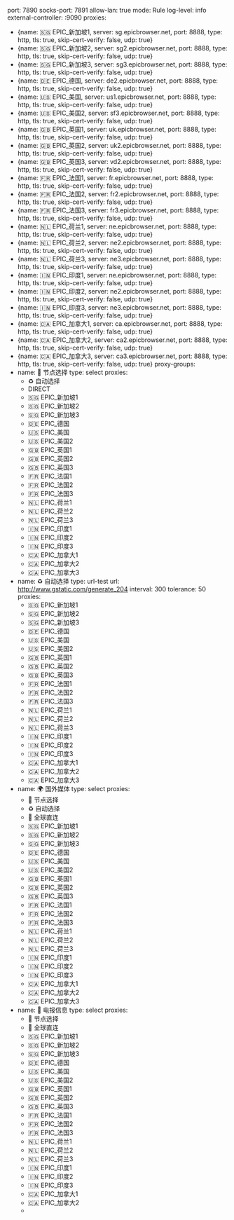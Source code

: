 
port: 7890
socks-port: 7891
allow-lan: true
mode: Rule
log-level: info
external-controller: :9090
proxies:
  - {name: 🇸🇬 EPIC_新加坡1, server: sg.epicbrowser.net, port: 8888, type: http, tls: true, skip-cert-verify: false, udp: true}
  - {name: 🇸🇬 EPIC_新加坡2, server: sg2.epicbrowser.net, port: 8888, type: http, tls: true, skip-cert-verify: false, udp: true}
  - {name: 🇸🇬 EPIC_新加坡3, server: sg3.epicbrowser.net, port: 8888, type: http, tls: true, skip-cert-verify: false, udp: true}
  - {name: 🇩🇪 EPIC_德国, server: de2.epicbrowser.net, port: 8888, type: http, tls: true, skip-cert-verify: false, udp: true}
  - {name: 🇺🇸 EPIC_美国, server: us1.epicbrowser.net, port: 8888, type: http, tls: true, skip-cert-verify: false, udp: true}
  - {name: 🇺🇸 EPIC_美国2, server: sf3.epicbrowser.net, port: 8888, type: http, tls: true, skip-cert-verify: false, udp: true}
  - {name: 🇬🇧 EPIC_英国1, server: uk.epicbrowser.net, port: 8888, type: http, tls: true, skip-cert-verify: false, udp: true}
  - {name: 🇬🇧 EPIC_英国2, server: uk2.epicbrowser.net, port: 8888, type: http, tls: true, skip-cert-verify: false, udp: true}
  - {name: 🇬🇧 EPIC_英国3, server: vd2.epicbrowser.net, port: 8888, type: http, tls: true, skip-cert-verify: false, udp: true}
  - {name: 🇫🇷 EPIC_法国1, server: fr.epicbrowser.net, port: 8888, type: http, tls: true, skip-cert-verify: false, udp: true}
  - {name: 🇫🇷 EPIC_法国2, server: fr2.epicbrowser.net, port: 8888, type: http, tls: true, skip-cert-verify: false, udp: true}
  - {name: 🇫🇷 EPIC_法国3, server: fr3.epicbrowser.net, port: 8888, type: http, tls: true, skip-cert-verify: false, udp: true}
  - {name: 🇳🇱 EPIC_荷兰1, server: ne.epicbrowser.net, port: 8888, type: http, tls: true, skip-cert-verify: false, udp: true}
  - {name: 🇳🇱 EPIC_荷兰2, server: ne2.epicbrowser.net, port: 8888, type: http, tls: true, skip-cert-verify: false, udp: true}
  - {name: 🇳🇱 EPIC_荷兰3, server: ne3.epicbrowser.net, port: 8888, type: http, tls: true, skip-cert-verify: false, udp: true}
  - {name: 🇮🇳 EPIC_印度1, server: ne.epicbrowser.net, port: 8888, type: http, tls: true, skip-cert-verify: false, udp: true}
  - {name: 🇮🇳 EPIC_印度2, server: ne2.epicbrowser.net, port: 8888, type: http, tls: true, skip-cert-verify: false, udp: true}
  - {name: 🇮🇳 EPIC_印度3, server: ne3.epicbrowser.net, port: 8888, type: http, tls: true, skip-cert-verify: false, udp: true}
  - {name: 🇨🇦 EPIC_加拿大1, server: ca.epicbrowser.net, port: 8888, type: http, tls: true, skip-cert-verify: false, udp: true}
  - {name: 🇨🇦 EPIC_加拿大2, server: ca2.epicbrowser.net, port: 8888, type: http, tls: true, skip-cert-verify: false, udp: true}
  - {name: 🇨🇦 EPIC_加拿大3, server: ca3.epicbrowser.net, port: 8888, type: http, tls: true, skip-cert-verify: false, udp: true}
proxy-groups:
  - name: 🚀 节点选择
    type: select
    proxies:
      - ♻️ 自动选择
      - DIRECT
      - 🇸🇬 EPIC_新加坡1
      - 🇸🇬 EPIC_新加坡2
      - 🇸🇬 EPIC_新加坡3
      - 🇩🇪 EPIC_德国
      - 🇺🇸 EPIC_美国
      - 🇺🇸 EPIC_美国2
      - 🇬🇧 EPIC_英国1
      - 🇬🇧 EPIC_英国2
      - 🇬🇧 EPIC_英国3
      - 🇫🇷 EPIC_法国1
      - 🇫🇷 EPIC_法国2
      - 🇫🇷 EPIC_法国3
      - 🇳🇱 EPIC_荷兰1
      - 🇳🇱 EPIC_荷兰2
      - 🇳🇱 EPIC_荷兰3
      - 🇮🇳 EPIC_印度1
      - 🇮🇳 EPIC_印度2
      - 🇮🇳 EPIC_印度3
      - 🇨🇦 EPIC_加拿大1
      - 🇨🇦 EPIC_加拿大2
      - 🇨🇦 EPIC_加拿大3
  - name: ♻️ 自动选择
    type: url-test
    url: http://www.gstatic.com/generate_204
    interval: 300
    tolerance: 50
    proxies:
      - 🇸🇬 EPIC_新加坡1
      - 🇸🇬 EPIC_新加坡2
      - 🇸🇬 EPIC_新加坡3
      - 🇩🇪 EPIC_德国
      - 🇺🇸 EPIC_美国
      - 🇺🇸 EPIC_美国2
      - 🇬🇧 EPIC_英国1
      - 🇬🇧 EPIC_英国2
      - 🇬🇧 EPIC_英国3
      - 🇫🇷 EPIC_法国1
      - 🇫🇷 EPIC_法国2
      - 🇫🇷 EPIC_法国3
      - 🇳🇱 EPIC_荷兰1
      - 🇳🇱 EPIC_荷兰2
      - 🇳🇱 EPIC_荷兰3
      - 🇮🇳 EPIC_印度1
      - 🇮🇳 EPIC_印度2
      - 🇮🇳 EPIC_印度3
      - 🇨🇦 EPIC_加拿大1
      - 🇨🇦 EPIC_加拿大2
      - 🇨🇦 EPIC_加拿大3
  - name: 🌍 国外媒体
    type: select
    proxies:
      - 🚀 节点选择
      - ♻️ 自动选择
      - 🎯 全球直连
      - 🇸🇬 EPIC_新加坡1
      - 🇸🇬 EPIC_新加坡2
      - 🇸🇬 EPIC_新加坡3
      - 🇩🇪 EPIC_德国
      - 🇺🇸 EPIC_美国
      - 🇺🇸 EPIC_美国2
      - 🇬🇧 EPIC_英国1
      - 🇬🇧 EPIC_英国2
      - 🇬🇧 EPIC_英国3
      - 🇫🇷 EPIC_法国1
      - 🇫🇷 EPIC_法国2
      - 🇫🇷 EPIC_法国3
      - 🇳🇱 EPIC_荷兰1
      - 🇳🇱 EPIC_荷兰2
      - 🇳🇱 EPIC_荷兰3
      - 🇮🇳 EPIC_印度1
      - 🇮🇳 EPIC_印度2
      - 🇮🇳 EPIC_印度3
      - 🇨🇦 EPIC_加拿大1
      - 🇨🇦 EPIC_加拿大2
      - 🇨🇦 EPIC_加拿大3
  - name: 📲 电报信息
    type: select
    proxies:
      - 🚀 节点选择
      - 🎯 全球直连
      - 🇸🇬 EPIC_新加坡1
      - 🇸🇬 EPIC_新加坡2
      - 🇸🇬 EPIC_新加坡3
      - 🇩🇪 EPIC_德国
      - 🇺🇸 EPIC_美国
      - 🇺🇸 EPIC_美国2
      - 🇬🇧 EPIC_英国1
      - 🇬🇧 EPIC_英国2
      - 🇬🇧 EPIC_英国3
      - 🇫🇷 EPIC_法国1
      - 🇫🇷 EPIC_法国2
      - 🇫🇷 EPIC_法国3
      - 🇳🇱 EPIC_荷兰1
      - 🇳🇱 EPIC_荷兰2
      - 🇳🇱 EPIC_荷兰3
      - 🇮🇳 EPIC_印度1
      - 🇮🇳 EPIC_印度2
      - 🇮🇳 EPIC_印度3
      - 🇨🇦 EPIC_加拿大1
      - 🇨🇦 EPIC_加拿大2
      -
